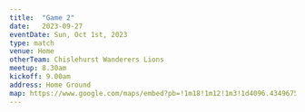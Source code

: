```yaml
---
title:  "Game 2"
date:   2023-09-27
eventDate: Sun, Oct 1st, 2023
type: match 
venue: Home
otherTeam: Chislehurst Wanderers Lions
meetup: 8.30am
kickoff: 9.00am
address: Home Ground
map: https://www.google.com/maps/embed?pb=!1m18!1m12!1m3!1d4096.434967515835!2d0.018619900745370215!3d51.4588539779896!2m3!1f0!2f0!3f0!3m2!1i1024!2i768!4f13.1!3m3!1m2!1s0x47d8a9c3fea0b1e3%3A0xc607dff4f3a74a24!2sWeigall%20Road%20Sports%20Ground%2C%20London!5e0!3m2!1sen!2suk!4v1695512026822!5m2!1sen!2suk
---
```



